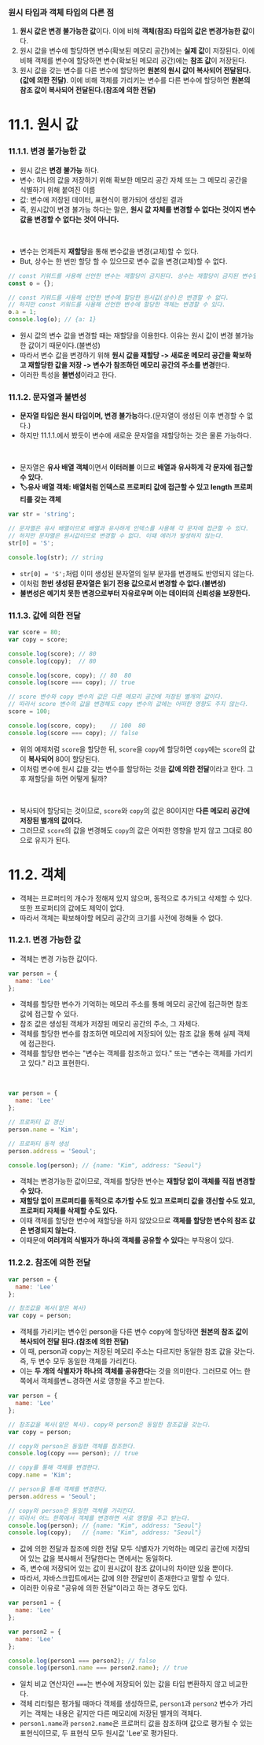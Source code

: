 ### 원시 타입과 객체 타입의 다른 점
1. **원시 값은 변경 불가능한 값**이다. 이에 비해 **객체(참조) 타입의 값은 변경가능한 값**이다.
2. 원시 값을 변수에 할당하면 변수(확보된 메모리 공간)에는 **실제 값**이 저장된다. 이에 비해 객체를 변수에 할당하면 변수(확보된 메모리 공간)에는 **참조 값**이 저장된다.
3. 원시 값을 갖는 변수를 다른 변수에 할당하면 **원본의 원시 값이 복사되어 전달된다.(값에 의한 전달)**. 이에 비해 객체를 가리키는 변수를 다른 변수에 할당하면 **원본의 참조 값이 복사되어 전달된다.(참조에 의한 전달)**
 
# 11.1. 원시 값
### 11.1.1. 변경 불가능한 값
- 원시 값은 **변경 불가능** 하다.
- 변수: 하나의 값을 저장하기 위해 확보한 메모리 공간 자체 또는 그 메모리 공간을 식별하기 위해 붙여진 이름
- 값: 변수에 저장된 데이터, 표현식이 평가되어 생성된 결과
- 즉, 원시값이 변경 불가능 하다는 말은, **원시 값 자체를 변경할 수 없다는 것이지 변수 값을 변경할 수 없다는 것이 아니다.**
<br />
  
- 변수는 언제든지 **재할당**을 통해 변수값을 변경(교체)할 수 있다.
- But, 상수는 한 번만 할당 할 수 있으므로 변수 값을 변경(교체)할 수 없다.
```javascript
// const 키워드를 사용해 선언한 변수는 재할당이 금지된다. 상수는 재할당이 금지된 변수일 뿐이다.
const o = {};

// const 키워드를 사용해 선언한 변수에 할당한 원시값(상수)은 변경할 수 없다.
// 하지만 const 키워드를 사용해 선언한 변수에 할당한 객체는 변경할 수 있다.
o.a = 1;
console.log(o); // {a: 1}
```
- 원시 값의 변수 값을 변경할 때는 재할당을 이용한다. 이유는 원시 값이 변경 불가능한 값이기 때문이다.(불변성)
- 따라서 변수 값을 변경하기 위해 **원시 값을 재할당 -> 새로운 메모리 공간을 확보하고 재할당한 값을 저장 -> 변수가 참조하던 메모리 공간의 주소를 변경**한다.
- 이러한 특성을 **불변성**이라고 한다.

### 11.1.2. 문자열과 불변성
- **문자열 타입은 원시 타입이며, 변경 불가능**하다.(문자열이 생성된 이후 변경할 수 없다.)
- 하지만 11.1.1.에서 봤듯이 변수에 새로운 문자열을 재할당하는 것은 물론 가능하다.
 <br />
 
- 문자열은 **유사 배열 객체**이면서 **이터러블** 이므로 **배열과 유사하게 각 문자에 접근할 수 있다.**
- **🏷️유사 배열 객체: 배열처럼 인덱스로 프로퍼티 값에 접근할 수 있고 length 프로퍼티를 갖는 객체**
```javascript
var str = 'string';

// 문자열은 유사 배열이므로 배열과 유사하게 인덱스를 사용해 각 문자에 접근할 수 있다.
// 하지만 문자열은 원시값이므로 변경할 수 없다. 이때 에러가 발생하지 않는다.
str[0] = 'S';

console.log(str); // string
```
- `str[0] = 'S';`처럼 이미 생성된 문자열의 일부 문자를 변경해도 반영되지 않는다.
- 이처럼 **한번 생성된 문자열은 읽기 전용 값으로서 변경할 수 없다.(불변성)**
- **불변성은 예기치 못한 변경으로부터 자유로우며 이는 데이터의 신뢰성을 보장한다.**

### 11.1.3. 값에 의한 전달
```javascript
var score = 80;
var copy = score;

console.log(score); // 80
console.log(copy);  // 80

console.log(score, copy); // 80  80
console.log(score === copy); // true

// score 변수와 copy 변수의 값은 다른 메모리 공간에 저장된 별개의 값이다.
// 따라서 score 변수의 값을 변경해도 copy 변수의 값에는 어떠한 영향도 주지 않는다.
score = 100;

console.log(score, copy);    // 100  80
console.log(score === copy); // false
```
- 위의 예제처럼 `score`을 할당한 뒤, `score`을 `copy`에 할당하면 `copy`에는 `score`의 값이 **복사되어** 80이 할당된다.
- 이처럼 변수에 원시 값을 갖는 변수를 할당하는 것을 **값에 의한 전달**이라고 한다. 그 후 재할당을 하면 어떻게 될까?
<br />
 
- 복사되어 할당되는 것이므로, `score`와 `copy`의 값은 80이지만 **다른 메모리 공간에 저장된 별개의 값이다.**
- 그러므로 `score`의 값을 변경해도 `copy`의 값은 어떠한 영향을 받지 않고 그대로 80으로 유지가 된다.


# 11.2. 객체
- 객체는 프로퍼티의 개수가 정해져 있지 않으며, 동적으로 추가되고 삭제할 수 있다. 또한 프로퍼티의 값에도 제약이 없다.
- 따라서 객체는 확보해야할 메모리 공간의 크기를 사전에 정해둘 수 없다.
  
### 11.2.1. 변경 가능한 값
- 객체는 변경 가능한 값이다.
```javascript
var person = {
  name: 'Lee'
};
```
- 객체를 할당한 변수가 기억하는 메모리 주소를 통해 메모리 공간에 접근하면 참조 값에 접근할 수 있다.
- 참조 값은 생성된 객체가 저장된 메모리 공간의 주소, 그 자체다.
- 객체를 할당한 변수를 참조하면 메모리에 저장되어 있는 참조 값을 통해 실제 객체에 접근한다.
- 객체를 할당한 변수는 "변수는 객체를 참조하고 있다." 또는 "변수는 객체를 가리키고 있다." 라고 표현한다.
<br />

```javascript
var person = {
  name: 'Lee'
};

// 프로퍼티 값 갱신
person.name = 'Kim';

// 프로퍼티 동적 생성
person.address = 'Seoul';

console.log(person); // {name: "Kim", address: "Seoul"}
```
- 객체는 변경가능한 값이므로, 객체를 할당한 변수는 **재할당 없이 객체를 직접 변경할 수 있다.**
- **재할당 없이 프로퍼티를 동적으로 추가할 수도 있고 프로퍼티 값을 갱신할 수도 있고, 프로퍼티 자체를 삭제할 수도 있다.**
- 이때 객체를 할당한 변수에 재할당을 하지 않았으므로 **객체를 할당한 변수의 참조 값은 변경되지 않는다.**
- 이때문에 **여러개의 식별자가 하나의 객체를 공유할 수 있다**는 부작용이 있다.
 
### 11.2.2. 참조에 의한 전달
```javascript
var person = {
  name: 'Lee'
};

// 참조값을 복사(얕은 복사)
var copy = person;
```
- 객체를 가리키는 변수인 person을 다른 변수 copy에 할당하면 **원본의 참조 값이 복사되어 전달 된다.(참조에 의한 전달)**
- 이 때, person과 copy는 저장된 메모리 주소는 다르지만 동일한 참조 값을 갖는다. 즉, 두 변수 모두 동일한 객체를 가리킨다.
- 이는 **두 개의 식별자가 하나의 객체를 공유한다**는 것을 의미한다. 그러므로 어느 한 쪽에서 객체를변ㄴ경하면 서로 영향을 주고 받는다.
```javascript
var person = {
  name: 'Lee'
};

// 참조값을 복사(얕은 복사). copy와 person은 동일한 참조값을 갖는다.
var copy = person;

// copy와 person은 동일한 객체를 참조한다.
console.log(copy === person); // true

// copy를 통해 객체를 변경한다.
copy.name = 'Kim';

// person을 통해 객체를 변경한다.
person.address = 'Seoul';

// copy와 person은 동일한 객체를 가리킨다.
// 따라서 어느 한쪽에서 객체를 변경하면 서로 영향을 주고 받는다.
console.log(person); // {name: "Kim", address: "Seoul"}
console.log(copy);   // {name: "Kim", address: "Seoul"}
```
- 값에 의한 전달과 참조에 의한 전달 모두 식별자가 기억하는 메모리 공간에 저장되어 있는 값을 복사해서 전달한다는 면에서는 동일하다. 
- 즉, 변수에 저장되어 있는 값이 원시값이 참조 값이냐의 차이만 있을 뿐이다.
- 따라서, 자바스크립트에서는 값에 의한 전달만이 존재한다고 말할 수 있다.
- 이러한 이유로 "공유에 의한 전달"이라고 하는 경우도 있다.
```javascript
var person1 = {
  name: 'Lee'
};

var person2 = {
  name: 'Lee'
};

console.log(person1 === person2); // false
console.log(person1.name === person2.name); // true
```
- 일치 비교 연산자인 `===`는 변수에 저장되어 있는 값을 타입 변환하지 않고 비교한다.
- 객체 리터럴은 평가될 때마다 객체를 생성하므로, `person1`과 `person2` 변수가 가리키는 객체는 내용은 같지만 다른 메모리에 저장된 별개의 객체다.
- `person1.name`과 `person2.name`은 프로퍼티 값을 참조하며 값으로 평가될 수 있는 표현식이므로, 두 표현식 모두 원시값 'Lee'로 평가된다.
